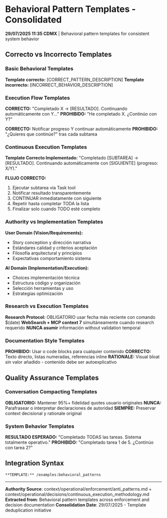 # Behavioral Pattern Templates - Consolidated

**29/07/2025 11:35 CDMX** | Behavioral pattern templates for consistent system behavior

## Correcto vs Incorrecto Templates

### Basic Behavioral Templates
**Template correcto:** [CORRECT_PATTERN_DESCRIPTION]
**Template incorrecto:** [INCORRECT_BEHAVIOR_DESCRIPTION]

### Execution Flow Templates
**CORRECTO:** "Completado X → [RESULTADO]. Continuando automáticamente con Y..."
**PROHIBIDO:** "He completado X. ¿Continúo con Y?"

**CORRECTO:** Notificar progreso Y continuar automáticamente
**PROHIBIDO:** "¿Quieres que continúe?" tras cada subtarea

### Continuous Execution Templates
**Template Correcto Implementado:**
"Completado [SUBTAREA] → [RESULTADO]. Continuando automáticamente con [SIGUIENTE] (progreso: X/Y)."

**FLUJO CORRECTO:**
1. Ejecutar subtarea via Task tool
2. Notificar resultado transparentemente  
3. CONTINUAR inmediatamente con siguiente
4. Repetir hasta completar TODA la lista
5. Finalizar solo cuando TODO esté completo

### Authority vs Implementation Templates
**User Domain (Vision/Requirements):**
- Story conception y dirección narrativa
- Estándares calidad y criterios aceptación
- Filosofía arquitectural y principios
- Expectativas comportamiento sistema

**AI Domain (Implementation/Execution):**
- Choices implementación técnica
- Estructura código y organización
- Selección herramientas y uso
- Estrategias optimización

### Research vs Execution Templates
**Research Protocol:** OBLIGATORIO usar fecha más reciente con comando $(date)
**WebSearch + MCP context 7** simultáneamente cuando research requerido
**NUNCA asumir** información without validation temporal

### Documentation Style Templates
**PROHIBIDO:** Usar o code blocks para cualquier contenido
**CORRECTO:** Texto directo, listas numeradas, referencias inline
**RATIONALE:** Visual bloat sin valor añadido - contenido debe ser autoexplicativo

## Quality Assurance Templates

### Conversation Compacting Templates
**OBLIGATORIO:** Mantener 95%+ fidelidad quotes usuario originales
**NUNCA:** Parafrasear o interpretar declaraciones de autoridad
**SIEMPRE:** Preservar context decisional y rationale original

### System Behavior Templates
**RESULTADO ESPERADO:** "Completado TODAS las tareas. Sistema totalmente operativo."
**PROHIBIDO:** "Completado tarea 1 de 5. ¿Continúo con tarea 2?"

## Integration Syntax
```markdown
**TEMPLATE:** /examples:behavioral_patterns
```

---
**Authority Source**: context/operational/enforcement/anti_patterns.md + context/operational/decisions/continuous_execution_methodology.md
**Extracted from**: Behavioral pattern templates across enforcement and decision documentation
**Consolidation Date**: 29/07/2025 - Template deduplication initiative